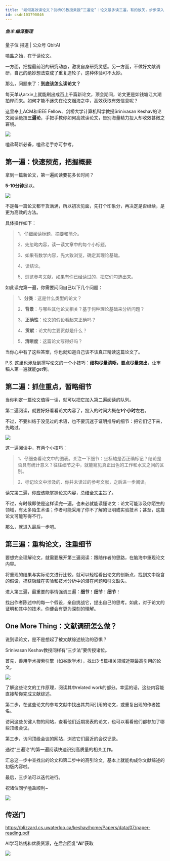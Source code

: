 ```yaml
---
title: "如何高效读论文？剑桥CS教授亲授“三遍论”：论文最多读三遍，有的放矢，步步深入..."
id: csdn103790046
---
```


##### 鱼羊 编译整理
量子位 报道 | 公众号 QbitAI

嗑盐之始，在于读论文。

一方面，把握最前沿的研究动态，激发自身研究灵感。另一方面，不做好文献调研，自己的绝妙想法变成了重复造轮子，这种体验可不太妙。

那么，问题来了：**到底该怎么读论文？**

每天单从arxiv上就能刷出成百上千篇新论文，顶会期间，论文更是如钱塘江大潮拍岸而来。如何才能不迷失在论文烟海之中，高效获取有效信息呢？

这里奉上ACM和IEEE Fellow、剑桥大学计算机科学教授Srinivasan Keshav的论文阅读绝技**三遍论**，手把手教你如何高效读论文，告别海量精力投入却收效甚微之窘境。

![](../img/4ff61cd2d13e1111999c7ac962027e92.png)

嗑盐萌新必备，嗑盐老手亦可参考。

## 第一遍：快速预览，把握概要

拿到一篇新论文，第一遍阅读要花多长时间？

**5-10分钟**足以。

![](../img/700c7febf54407de35c5813f9a5e6d90.png)

不是每一篇论文都干货满满，所以初次见面，先打个印象分，再决定是否继续，是更为高效的方法。

具体操作如下：

> 1、仔细阅读标题、摘要和简介。
> 
> 2、先忽略内容，读一读文章中的每个小标题。
> 
> 3、如果有数学内容，先大致浏览，确定其理论基础。
> 
> 4、读结论。
> 
> 5、浏览参考文献，如果有你已经读过的，把它们勾选出来。

如此读完第一遍，你需要问问自己以下几个问题：

> 1、**分类**：这是什么类型的论文？
> 
> 2、**背景**：与哪些其他论文相关？基于何种理论基础来分析问题？
> 
> 3、**正确性**：论文的假设看起来正确吗？
> 
> 4、**贡献**：论文的主要贡献是什么？
> 
> 5、**清晰度**：这篇论文写得好吗？

当你心中有了这些答案，你也就知道自己该不该真正精读这篇论文了。

P.S. 这里也涉及到撰写论文的一个小技巧：**结构尽量清晰，要点尽量突出**，让审稿人第一遍就能get到。

## 第二遍：抓住重点，暂略细节

当你判定一篇论文值得一读，就可以把它加入第二遍阅读的队列。

第二遍阅读，就要好好看看论文内容了，投入的时间大概在**1个小时**左右。

不过，不要纠结于没见过的术语，也不要沉迷于证明推导的细节：把它们记下来，先略过。

![](../img/cfd1c0b001a37805a3b3102d2fd98bbc.png)

这一遍阅读中，有两个小技巧：

> 1、仔细查看论文中的图表。关注一下细节：坐标轴是否正确标记？结论是否具有统计意义？往往细节之中，就能窥见真正出色的工作和水文之间的区别。
> 
> 2、标记论文中涉及的、你并未读过的参考文献，之后进一步阅读。

读完第二遍，你应该能掌握论文内容，总结全文主旨了。

不过，有时候即使是这样读完一遍，也未必就能读懂论文：论文可能涉及你陌生的领域，有太多陌生术语；作者可能采用了你不了解的证明或实验技术；甚至，这篇论文可能写得不行。

那么，就进入最后一步吧。

## 第三遍：重构论文，注重细节

要想完全理解论文，就需要展开第三遍阅读：跟随作者的思路，在脑海中重现论文内容。

将重现的结果与实际论文进行比较，就可以轻松看出论文的创新点，找到文中隐含的假设，捕获隐藏在实验和技术分析中的潜在问题和引文缺失。

进入第三遍，最重要的事情强调三遍：**细节**！**细节**！**细节**！

找出作者陈述中的每一个假设，亲自挑战它，提出自己的思考。如此，对于论文的证明和其中的技术，你便会有更为深刻的理解。

## One More Thing：文献调研怎么做？

说到读论文，是不是想起了被文献综述统治的恐惧？

Srinivasan Keshav教授同样有“三步法”要传授诸位。

首先，善用学术搜索引擎（如谷歌学术），找出3-5篇相关领域近期最高引用的论文。

![](../img/aab11ccfc5499a3c1ed7be7c031b73d0.png)

了解这些论文的工作原理，阅读其中related work的部分。幸运的话，这些内容能直接帮你完成文献综述。

第二步，在这些论文的参考文献中找出其共同引用的论文，或重复出现的作者姓名。

访问这些关键人物的网站，查看他们近期发表的论文，也可以看看他们都参加了哪些顶级会议。

第三步，访问顶级会议的网站，浏览它们最近的会议记录。

通过“三遍论”的第一遍阅读快速识别高质量的相关工作。

汇总这一步中查找出的论文和第二步中的高引论文，基本上就能构成你文献综述的初版内容啦。

最后，三步法可以迭代进行。

祝诸位同学嗑盐顺利~

![](../img/edce6c69c3cf82e5ddf760e3c49de69d.png)

## 传送门

https://blizzard.cs.uwaterloo.ca/keshav/home/Papers/data/07/paper-reading.pdf

AI学习路线和优质资源，在后台回复"**AI**"获取

![](../img/18aae7d2cc6b7481f52ff4b05d80db1d.png)